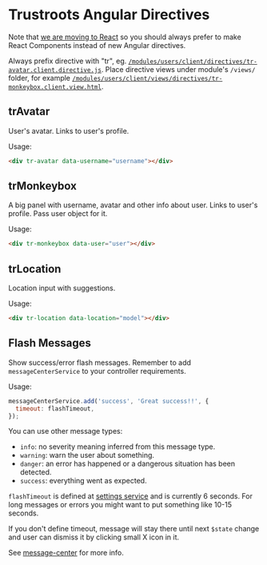 # Trustroots Angular Directives

Note that [we are moving to React](React.md) so you should always prefer to make React Components instead of new Angular directives.

Always prefix directive with "tr", eg. [`/modules/users/client/directives/tr-avatar.client.directive.js`](https://github.com/Trustroots/trustroots/blob/master/modules/users/client/directives/tr-avatar.client.directive.js). Place directive views under module's `/views/` folder, for example [`/modules/users/client/views/directives/tr-monkeybox.client.view.html`](https://github.com/Trustroots/trustroots/blob/master/modules/users/client/views/directives/tr-monkeybox.client.view.html).

## trAvatar

User's avatar. Links to user's profile.

Usage:

```html
<div tr-avatar data-username="username"></div>
```

## trMonkeybox

A big panel with username, avatar and other info about user. Links to user's profile.
Pass user object for it.

Usage:

```html
<div tr-monkeybox data-user="user"></div>
```

## trLocation

Location input with suggestions.

Usage:

```html
<div tr-location data-location="model"></div>
```

## Flash Messages

Show success/error flash messages. Remember to add `messageCenterService` to your controller requirements.

Usage:

```javascript
messageCenterService.add('success', 'Great success!!', {
  timeout: flashTimeout,
});
```

You can use other message types:

- `info`: no severity meaning inferred from this message type.
- `warning`: warn the user about something.
- `danger`: an error has happened or a dangerous situation has been detected.
- `success`: everything went as expected.

`flashTimeout` is defined at [settings service](https://github.com/Trustroots/trustroots/blob/master/modules/core/client/services/settings.client.service.js#L15) and is currently 6 seconds. For long messages or errors you might want to put something like 10-15 seconds.

If you don't define timeout, message will stay there until next `$state` change and user can dismiss it by clicking small X icon in it.

See [message-center](https://github.com/mateu-aguilo-bosch/message-center) for more info.
